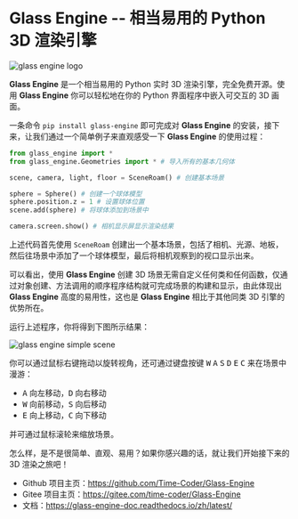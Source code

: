 # Glass Engine -- 相当易用的 Python 3D 渲染引擎

![glass engine logo](https://gitee.com/time-coder/Glass-Engine/raw/main/glass_engine/images/glass_engine_logo256.png)

**Glass Engine** 是一个相当易用的 Python 实时 3D 渲染引擎，完全免费开源。使用 **Glass Engine** 你可以轻松地在你的 Python 界面程序中嵌入可交互的 3D 画面。

一条命令 ``pip install glass-engine`` 即可完成对 **Glass Engine** 的安装，接下来，让我们通过一个简单例子来直观感受一下 **Glass Engine** 的使用过程：

```python
from glass_engine import *
from glass_engine.Geometries import * # 导入所有的基本几何体

scene, camera, light, floor = SceneRoam() # 创建基本场景

sphere = Sphere() # 创建一个球体模型
sphere.position.z = 1 # 设置球体位置
scene.add(sphere) # 将球体添加到场景中

camera.screen.show() # 相机显示屏显示渲染结果
```

上述代码首先使用 ``SceneRoam`` 创建出一个基本场景，包括了相机、光源、地板，然后往场景中添加了一个球体模型，最后将相机观察到的视口显示出来。

可以看出，使用 **Glass Engine** 创建 3D 场景无需自定义任何类和任何函数，仅通过对象创建、方法调用的顺序程序结构就可完成场景的构建和显示，由此体现出 **Glass Engine** 高度的易用性，这也是 **Glass Engine** 相比于其他同类 3D 引擎的优势所在。

运行上述程序，你将得到下图所示结果：

![glass engine simple scene](https://gitee.com/time-coder/Glass-Engine/raw/main/glass_engine/images/start.png)

你可以通过鼠标右键拖动以旋转视角，还可通过键盘按键 <kbd>W</kbd> <kbd>A</kbd> <kbd>S</kbd> <kbd>D</kbd> <kbd>E</kbd> <kbd>C</kbd> 来在场景中漫游：

* <kbd>A</kbd> 向左移动，<kbd>D</kbd> 向右移动
* <kbd>W</kbd> 向前移动，<kbd>S</kbd> 向后移动
* <kbd>E</kbd> 向上移动，<kbd>C</kbd> 向下移动

并可通过鼠标滚轮来缩放场景。

怎么样，是不是很简单、直观、易用？如果你感兴趣的话，就让我们开始接下来的 3D 渲染之旅吧！

* Github 项目主页：<https://github.com/Time-Coder/Glass-Engine>
* Gitee 项目主页：<https://gitee.com/time-coder/Glass-Engine>
* 文档：<https://glass-engine-doc.readthedocs.io/zh/latest/>